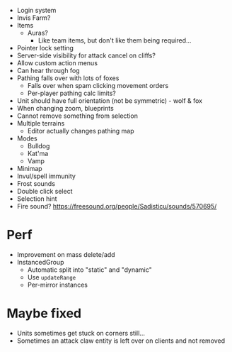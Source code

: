 - Login system
- Invis Farm?
- Items
  - Auras?
    - Like team items, but don't like them being required...
- Pointer lock setting
- Server-side visibility for attack cancel on cliffs?
- Allow custom action menus
- Can hear through fog
- Pathing falls over with lots of foxes
  - Falls over when spam clicking movement orders
  - Per-player pathing calc limits?
- Unit should have full orientation (not be symmetric) - wolf & fox
- When changing zoom, blueprints
- Cannot remove something from selection
- Multiple terrains
  - Editor actually changes pathing map
- Modes
  - Bulldog
  - Kat'ma
  - Vamp
- Minimap
- Invul/spell immunity
- Frost sounds
- Double click select
- Selection hint
- Fire sound? https://freesound.org/people/Sadisticu/sounds/570695/

# Perf

- Improvement on mass delete/add
- InstancedGroup
  - Automatic split into "static" and "dynamic"
  - Use `updateRange`
  - Per-mirror instances

# Maybe fixed

- Units sometimes get stuck on corners still...
- Sometimes an attack claw entity is left over on clients and not removed
